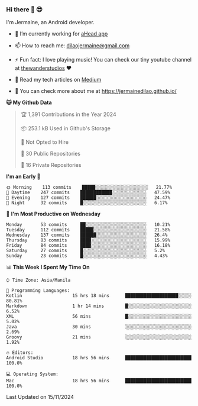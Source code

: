 ### Hi there 👋 😎
I'm Jermaine, an Android developer.

- 🔭 I’m currently working for [aHead app](https://www.ahead-app.com/)

- 📫 How to reach me: dilaojermaine@gmail.com

- ⚡ Fun fact: I love playing music! You can check our tiny youtube channel at [thewanderstudios](https://www.youtube.com/thewanderstudios) ♥️

- 📖 Read my tech articles on [Medium](https://jermainedilao.medium.com/)

- 👀 You can check more about me at https://jermainedilao.github.io/

<!--
**jermainedilao/jermainedilao** is a ✨ _special_ ✨ repository because its `README.md` (this file) appears on your GitHub profile.

Here are some ideas to get you started:

- 🔭 I’m currently working on ...
- 🌱 I’m currently learning ...
- 👯 I’m looking to collaborate on ...
- 🤔 I’m looking for help with ...
- 💬 Ask me about ...
- 📫 How to reach me: ...
- 😄 Pronouns: ...
- ⚡ Fun fact: ...
-->

<!--START_SECTION:waka-->
**🐱 My Github Data** 

> 🏆 1,391 Contributions in the Year 2024
 > 
> 📦 253.1 kB Used in Github's Storage 
 > 
> 🚫 Not Opted to Hire
 > 
> 📜 30 Public Repositories 
 > 
> 🔑 16 Private Repositories  
 > 
**I'm an Early 🐤** 

```text
🌞 Morning    113 commits    █████░░░░░░░░░░░░░░░░░░░░   21.77% 
🌆 Daytime    247 commits    ████████████░░░░░░░░░░░░░   47.59% 
🌃 Evening    127 commits    ██████░░░░░░░░░░░░░░░░░░░   24.47% 
🌙 Night      32 commits     █░░░░░░░░░░░░░░░░░░░░░░░░   6.17%

```
📅 **I'm Most Productive on Wednesday** 

```text
Monday       53 commits     ██░░░░░░░░░░░░░░░░░░░░░░░   10.21% 
Tuesday      112 commits    █████░░░░░░░░░░░░░░░░░░░░   21.58% 
Wednesday    137 commits    ██████░░░░░░░░░░░░░░░░░░░   26.4% 
Thursday     83 commits     ████░░░░░░░░░░░░░░░░░░░░░   15.99% 
Friday       84 commits     ████░░░░░░░░░░░░░░░░░░░░░   16.18% 
Saturday     27 commits     █░░░░░░░░░░░░░░░░░░░░░░░░   5.2% 
Sunday       23 commits     █░░░░░░░░░░░░░░░░░░░░░░░░   4.43%

```


📊 **This Week I Spent My Time On** 

```text
⌚︎ Time Zone: Asia/Manila

💬 Programming Languages: 
Kotlin                   15 hrs 18 mins      ████████████████████░░░░░   80.81% 
Markdown                 1 hr 14 mins        █░░░░░░░░░░░░░░░░░░░░░░░░   6.52% 
XML                      56 mins             █░░░░░░░░░░░░░░░░░░░░░░░░   5.02% 
Java                     30 mins             ░░░░░░░░░░░░░░░░░░░░░░░░░   2.69% 
Groovy                   21 mins             ░░░░░░░░░░░░░░░░░░░░░░░░░   1.92%

🔥 Editors: 
Android Studio           18 hrs 56 mins      █████████████████████████   100.0%

💻 Operating System: 
Mac                      18 hrs 56 mins      █████████████████████████   100.0%

```


 Last Updated on 15/11/2024
<!--END_SECTION:waka-->
